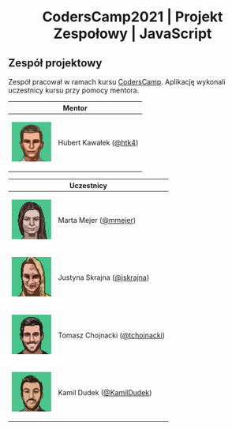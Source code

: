 <h1 align="center">CodersCamp2021 | Projekt Zespołowy | JavaScript</h1>

## Zespół projektowy

Zespół pracował w ramach kursu [CodersCamp](https://www.coderscamp.edu.pl/). Aplikację wykonali uczestnicy kursu przy pomocy mentora.

<table>
  <thead>
    <tr>
      <th colspan="2">Mentor</th>
    </tr>
  </thead>
  <tbody>
    <tr>
      <td>

![HK](https://github.com/CodersCamp2021-HK/CodersCamp2021.Project.React/blob/main/src/public/img/hk_pixel.png?raw=true)
      </td>
      <td>Hubert Kawałek ([@htk4](https://github.com/htk4))</td>
    </tr>
  </tbody>
</table>

<table>
  <thead>
    <tr>
      <th colspan="2">Uczestnicy</th>
    </tr>
  </thead>
  <tbody>
    <tr>
      <td>
        
![MM](https://github.com/CodersCamp2021-HK/CodersCamp2021.Project.React/blob/main/src/public/img/mm_pixel.png?raw=true)
      </td>
      <td>Marta Mejer ([@mmejer](https://github.com/mmejer))</td>
    </tr>
    <tr>
      <td>
        
![JS](https://github.com/CodersCamp2021-HK/CodersCamp2021.Project.React/blob/main/src/public/img/js_pixel.png?raw=true)
      </td>
      <td>Justyna Skrajna ([@jskrajna](https://github.com/jskrajna))</td>
    </tr>
    <tr>
      <td>
        
![TC](https://github.com/CodersCamp2021-HK/CodersCamp2021.Project.React/blob/main/src/public/img/tc_pixel.png?raw=true)
      </td>
      <td>Tomasz Chojnacki ([@tchojnacki](https://github.com/tchojnacki))</td>
    </tr>
    <tr>
      <td>
        
![KD](https://github.com/CodersCamp2021-HK/CodersCamp2021.Project.React/blob/main/src/public/img/kd_pixel.png?raw=true)
      </td>
      <td>Kamil Dudek ([@KamilDudek](https://github.com/mmejer))</td>
    </tr>
  </tbody>
</table>
